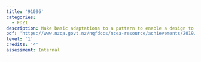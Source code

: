 ```yaml
---
title: '91096'
categories:
  - FDZ1
description: Make basic adaptations to a pattern to enable a design to fit a person or item
pdf: 'https://www.nzqa.govt.nz/nqfdocs/ncea-resource/achievements/2019/as91096.pdf'
level: '1'
credits: '4'
assessment: Internal
---
```


